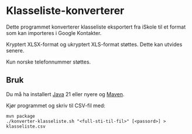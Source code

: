 # Klasseliste-konverterer

Dette programmet konverterer klasseliste eksportert fra iSkole til et format som kan importeres i Google Kontakter.

Kryptert XLSX-format og ukryptert XLS-format støttes. Dette kan utvides senere.

Kun norske telefonnummer støttes.

## Bruk

Du må ha installert [Java](https://adoptium.net/installation/) 21 eller nyere
og [Maven](https://maven.apache.org/install.html).

Kjør programmet og skriv til CSV-fil med:
```shell
mvn package
./konverter-klasseliste.sh "<full-sti-til-fil>" [<passord>] > klasseliste.csv
```

